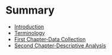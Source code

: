 # Summary

* [Introduction](README.md)
* [Terminology](terminology.md)
* [First Chapter-Data Collection](chapter1.md)
* [Second Chapter-Descriptive Analysis](second-chapter-descriptive-analysis.md)

